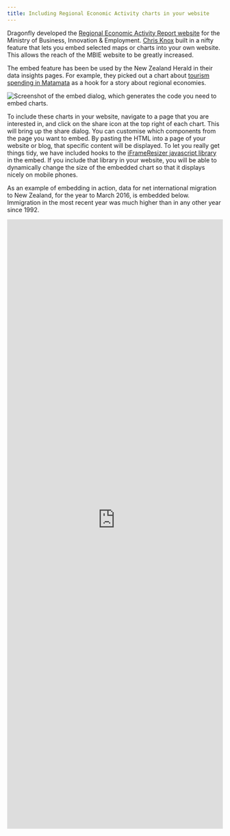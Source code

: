 ```yaml
---
title: Including Regional Economic Activity charts in your website
---
```

Dragonfly developed the [Regional Economic Activity Report website](http://webrear.mbie.govt.nz/summary/new-zealand) 
for the Ministry of Business, Innovation & Employment.
[Chris Knox](https://www.dragonfly.co.nz/people/knox-christopher.html) built in  a nifty feature that lets you embed 
selected maps or charts into your own website. This allows the reach of the MBIE website to be greatly increased.

<!--more-->

The embed feature has been be used by the 
New Zealand Herald in their data insights pages. For example, they picked out a chart about [tourism spending in Matamata](http://insights.nzherald.co.nz/article/new-zealand-regional-econom) as a hook for a story about regional economies.

![Screenshot of the embed dialog, which generates the code you need to embed charts.](/news/2016-03-11-embed/embed.png)

To include these charts in your website,  navigate to a page that you are interested in, and click on the share icon at the top right
of each chart. This will bring up the share dialog. You can customise which components from the page you want to embed. By pasting the HTML into a page of your website or blog, that
specific content will be displayed.
To let you really get things tidy, we have included hooks to the [iFrameResizer javascript library](http://davidjbradshaw.github.io/iframe-resizer/) in the embed. If you include that library in your website, you will be able to dynamically change the size of the embedded chart so that it displays nicely on mobile phones.

As an example of embedding in action, data for net international migration to New Zealand, for the year to March 2016, is embedded below. Immigration in the most recent year was much higher than in any other year since 1992.

<style>iframe{width:100%}</style>
<iframe src="https://teal-skua-dev.dragonfly.co.nz/theme/international-migration/a/timeseries/2016/new-zealand/?embed=dynamic%26intersection=hide" frameborder="0" scrolling="no" marginheight="0" marginwidth="0" width="600" height="1424"></iframe>
<script>iFrameResize()</script>


